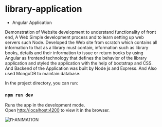 # library-application
* Angular Application

Demonstration of Website development to understand functionality of front end, A Web Simple development process and to learn setting up web servers such Node. Developed the Web site from scratch which contains all information to that as a library must contain, information such as library books, details and their information to issue or return books by using Angular as frontend  technology that defines the behavior of the library application and styled the application with the help of bootstrap and CSS. And Backend of the Application was built by Node js and Express. And Also used MongoDB to maintain database.


In the project directory, you can run:

### `npm run dev`

Runs the app in the development mode.<br>
Open [http://localhost:4200](http://localhost:4200) to view it in the browser.

![l1-ANIMATION](https://user-images.githubusercontent.com/52202834/91639708-25b56580-ea36-11ea-8a6d-a210e93ff0ff.gif)
